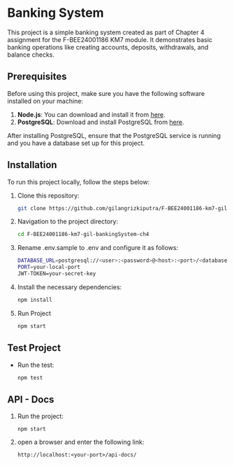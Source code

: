 # Banking System

This project is a simple banking system created as part of Chapter 4 assignment for the F-BEE24001186 KM7 module. It demonstrates basic banking operations like creating accounts, deposits, withdrawals, and balance checks.

## Prerequisites

Before using this project, make sure you have the following software installed on your machine:

1. **Node.js**: You can download and install it from [here](https://nodejs.org/).
2. **PostgreSQL**: Download and install PostgreSQL from [here](https://www.postgresql.org/download/).

After installing PostgreSQL, ensure that the PostgreSQL service is running and you have a database set up for this project.

## Installation

To run this project locally, follow the steps below:

1. Clone this repository:
   ```bash
   git clone https://github.com/gilangrizkiputra/F-BEE24001186-km7-gil-bankingSystem-ch4.git
   
2. Navigation to the project directory:
   ```bash
   cd F-BEE24001186-km7-gil-bankingSystem-ch4
   
3. Rename .env.sample to .env and configure it as follows:
   ```bash
   DATABASE_URL=postgresql://<user>:<password>@<host>:<port>/<database>?schema=public
   PORT=your-local-port
   JWT-TOKEN=your-secret-key
   
5. Install the necessary dependencies:
   ```bash
   npm install
   
6. Run Project
   ```bash
   npm start

## Test Project
- Run the test:
  ```bash
  npm test

## API - Docs
1. Run the project:
   ```docs
   npm start
3. open a browser and enter the following link:
   ```docs
   http://localhost:<your-port>/api-docs/

